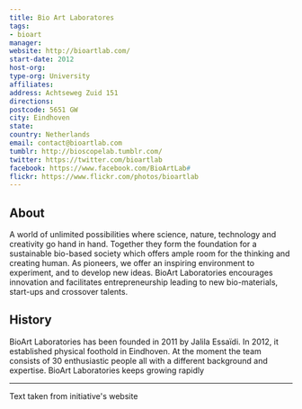 ```yaml
---
title: Bio Art Laboratores
tags:
- bioart
manager: 
website: http://bioartlab.com/
start-date: 2012
host-org: 
type-org: University
affiliates: 
address: Achtseweg Zuid 151
directions: 
postcode: 5651 GW
city: Eindhoven
state: 
country: Netherlands
email: contact@bioartlab.com
tumblr: http://bioscopelab.tumblr.com/
twitter: https://twitter.com/bioartlab
facebook: https://www.facebook.com/BioArtLab#
flickr: https://www.flickr.com/photos/bioartlab
---
```


## About
A world of unlimited possibilities where science, nature, technology and creativity go hand in hand. Together they form the foundation for a sustainable bio-based society which offers ample room for the thinking and creating human.
As pioneers, we offer an inspiring environment to experiment, and to develop new ideas. BioArt Laboratories encourages innovation and facilitates entrepreneurship leading to new bio-materials, start-ups and crossover talents.
## History
BioArt Laboratories has been founded in 2011 by Jalila Essaïdi. In 2012, it established physical foothold in Eindhoven.
At the moment the team consists of 30 enthusiastic people all with a different background and expertise. BioArt Laboratories keeps growing rapidly

---
Text taken from initiative's website
